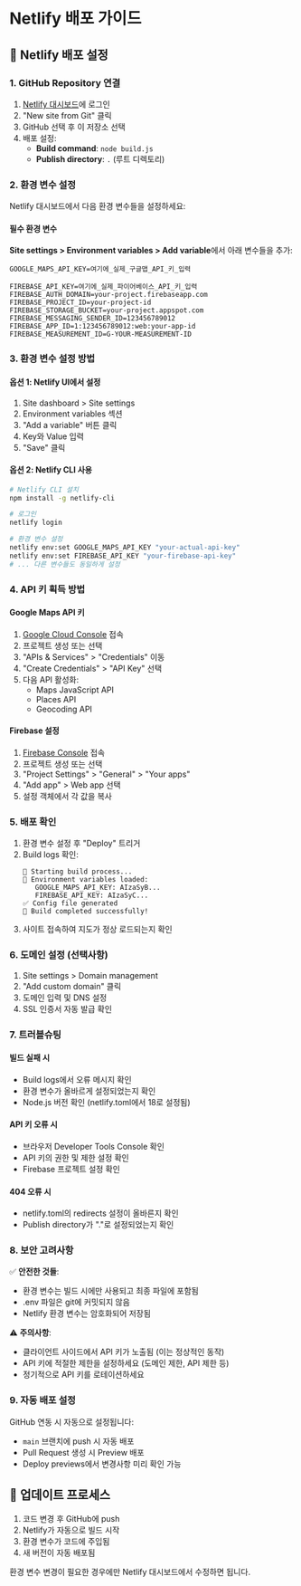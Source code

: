 # Netlify 배포 가이드

## 🚀 Netlify 배포 설정

### 1. GitHub Repository 연결

1. [Netlify 대시보드](https://app.netlify.com)에 로그인
2. "New site from Git" 클릭
3. GitHub 선택 후 이 저장소 선택
4. 배포 설정:
   - **Build command**: `node build.js`
   - **Publish directory**: `.` (루트 디렉토리)

### 2. 환경 변수 설정

Netlify 대시보드에서 다음 환경 변수들을 설정하세요:

#### 필수 환경 변수

**Site settings > Environment variables > Add variable**에서 아래 변수들을 추가:

```
GOOGLE_MAPS_API_KEY=여기에_실제_구글맵_API_키_입력

FIREBASE_API_KEY=여기에_실제_파이어베이스_API_키_입력
FIREBASE_AUTH_DOMAIN=your-project.firebaseapp.com
FIREBASE_PROJECT_ID=your-project-id
FIREBASE_STORAGE_BUCKET=your-project.appspot.com
FIREBASE_MESSAGING_SENDER_ID=123456789012
FIREBASE_APP_ID=1:123456789012:web:your-app-id
FIREBASE_MEASUREMENT_ID=G-YOUR-MEASUREMENT-ID
```

### 3. 환경 변수 설정 방법

#### 옵션 1: Netlify UI에서 설정
1. Site dashboard > Site settings
2. Environment variables 섹션
3. "Add a variable" 버튼 클릭
4. Key와 Value 입력
5. "Save" 클릭

#### 옵션 2: Netlify CLI 사용
```bash
# Netlify CLI 설치
npm install -g netlify-cli

# 로그인
netlify login

# 환경 변수 설정
netlify env:set GOOGLE_MAPS_API_KEY "your-actual-api-key"
netlify env:set FIREBASE_API_KEY "your-firebase-api-key"
# ... 다른 변수들도 동일하게 설정
```

### 4. API 키 획득 방법

#### Google Maps API 키
1. [Google Cloud Console](https://console.cloud.google.com) 접속
2. 프로젝트 생성 또는 선택
3. "APIs & Services" > "Credentials" 이동
4. "Create Credentials" > "API Key" 선택
5. 다음 API 활성화:
   - Maps JavaScript API
   - Places API
   - Geocoding API

#### Firebase 설정
1. [Firebase Console](https://console.firebase.google.com) 접속
2. 프로젝트 생성 또는 선택
3. "Project Settings" > "General" > "Your apps"
4. "Add app" > Web app 선택
5. 설정 객체에서 각 값을 복사

### 5. 배포 확인

1. 환경 변수 설정 후 "Deploy" 트리거
2. Build logs 확인:
   ```
   🚀 Starting build process...
   📝 Environment variables loaded:
      GOOGLE_MAPS_API_KEY: AIzaSyB...
      FIREBASE_API_KEY: AIzaSyC...
   ✅ Config file generated
   🎉 Build completed successfully!
   ```
3. 사이트 접속하여 지도가 정상 로드되는지 확인

### 6. 도메인 설정 (선택사항)

1. Site settings > Domain management
2. "Add custom domain" 클릭
3. 도메인 입력 및 DNS 설정
4. SSL 인증서 자동 발급 확인

### 7. 트러블슈팅

#### 빌드 실패 시
- Build logs에서 오류 메시지 확인
- 환경 변수가 올바르게 설정되었는지 확인
- Node.js 버전 확인 (netlify.toml에서 18로 설정됨)

#### API 키 오류 시
- 브라우저 Developer Tools Console 확인
- API 키의 권한 및 제한 설정 확인
- Firebase 프로젝트 설정 확인

#### 404 오류 시
- netlify.toml의 redirects 설정이 올바른지 확인
- Publish directory가 "."로 설정되었는지 확인

### 8. 보안 고려사항

✅ **안전한 것들**:
- 환경 변수는 빌드 시에만 사용되고 최종 파일에 포함됨
- .env 파일은 git에 커밋되지 않음
- Netlify 환경 변수는 암호화되어 저장됨

⚠️ **주의사항**:
- 클라이언트 사이드에서 API 키가 노출됨 (이는 정상적인 동작)
- API 키에 적절한 제한을 설정하세요 (도메인 제한, API 제한 등)
- 정기적으로 API 키를 로테이션하세요

### 9. 자동 배포 설정

GitHub 연동 시 자동으로 설정됩니다:
- `main` 브랜치에 push 시 자동 배포
- Pull Request 생성 시 Preview 배포
- Deploy previews에서 변경사항 미리 확인 가능

## 🔄 업데이트 프로세스

1. 코드 변경 후 GitHub에 push
2. Netlify가 자동으로 빌드 시작
3. 환경 변수가 코드에 주입됨
4. 새 버전이 자동 배포됨

환경 변수 변경이 필요한 경우에만 Netlify 대시보드에서 수정하면 됩니다.